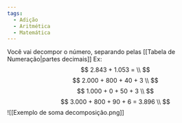 ```yaml
---
tags:
  - Adição
  - Aritmética
  - Matemática
---
```

Você vai decompor o número, separando pelas [[Tabela de Numeração|partes decimais]]
Ex: 
$$
2.843 + 1.053 = \\
$$
$$
2.000 + 800 + 40 + 3 \\
$$
$$
1.000 +   0   + 50 + 3 \\
$$
$$
3.000 + 800 + 90 + 6 = 3.896 \\
$$
![[Exemplo de soma decomposição.png]]